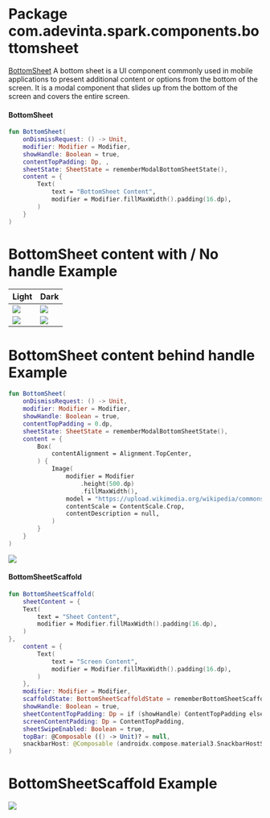 # Package com.adevinta.spark.components.bottomsheet

[BottomSheet](https://spark.adevinta.com/1186e1705/p/67d41e-bottom-sheet/b/02056b)
A bottom sheet is a UI component commonly used in mobile applications to present additional content
or options from the bottom of the screen.
It is a modal component that slides up from the bottom of the screen and covers the entire screen.

#### BottomSheet

```kotlin
fun BottomSheet(
    onDismissRequest: () -> Unit,
    modifier: Modifier = Modifier,
    showHandle: Boolean = true,
    contentTopPadding: Dp, ,
    sheetState: SheetState = rememberModalBottomSheetState(),
    content = {
        Text(
            text = "BottomSheet Content",
            modifier = Modifier.fillMaxWidth().padding(16.dp),
        )
    }
)
```

# BottomSheet content with / No handle Example

| Light                                              | Dark                                               |
|----------------------------------------------------|----------------------------------------------------|
| ![](../../images/bottomsheet_dark_with_handle.png) | ![](../../images/bottomsheet_dark_with_handle.png) |
| ![](../../images/bottomsheet_light_no_handle.png)  | ![](../../images/bottomsheet_dark_no_handle.png)   |

# BottomSheet content behind handle Example

```kotlin
fun BottomSheet(
    onDismissRequest: () -> Unit,
    modifier: Modifier = Modifier,
    showHandle: Boolean = true,
    contentTopPadding = 0.dp, 
    sheetState: SheetState = rememberModalBottomSheetState(),
    content = {
        Box(
            contentAlignment = Alignment.TopCenter,
        ) {
            Image(
                modifier = Modifier
                    .height(500.dp)
                    .fillMaxWidth(),
                model = "https://upload.wikimedia.org/wikipedia/commons/f/fd/Pink_flower.jpg",
                contentScale = ContentScale.Crop,
                contentDescription = null,
            )
        }
    }
)
```
![](../../images/bottomsheet_content_behind_handle.png)

#### BottomSheetScaffold

```kotlin
fun BottomSheetScaffold(
    sheetContent = {
    Text(
        text = "Sheet Content",
        modifier = Modifier.fillMaxWidth().padding(16.dp),
    )
},
    content = {
        Text(
            text = "Screen Content",
            modifier = Modifier.fillMaxWidth().padding(16.dp),
        )
    },
    modifier: Modifier = Modifier,
    scaffoldState: BottomSheetScaffoldState = rememberBottomSheetScaffoldState(),
    showHandle: Boolean = true,
    sheetContentTopPadding: Dp = if (showHandle) ContentTopPadding else ContentTopPaddingNoHandle,
    screenContentPadding: Dp = ContentTopPadding,
    sheetSwipeEnabled: Boolean = true,
    topBar: @Composable (() -> Unit)? = null,
    snackbarHost: @Composable (androidx.compose.material3.SnackbarHostState) -> Unit,
)
```

# BottomSheetScaffold Example

![](../../images/bottomsheetscaffold.png)
